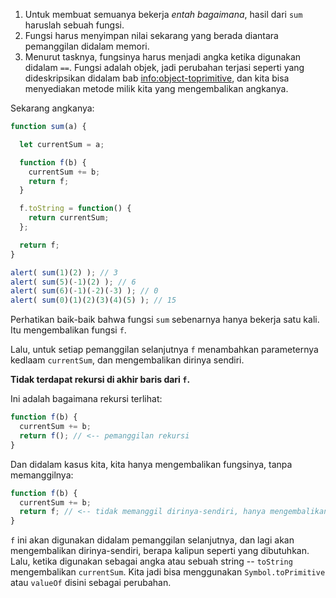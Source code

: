
1. Untuk membuat semuanya bekerja *entah bagaimana*, hasil dari `sum` haruslah sebuah fungsi.
2. Fungsi harus menyimpan nilai sekarang yang berada diantara pemanggilan didalam memori.
3. Menurut tasknya, fungsinya harus menjadi angka ketika digunakan didalam `==`. Fungsi adalah objek, jadi perubahan terjasi seperti yang dideskripsikan didalam bab <info:object-toprimitive>, dan kita bisa menyediakan metode milik kita yang mengembalikan angkanya.

Sekarang angkanya:

```js run
function sum(a) {

  let currentSum = a;

  function f(b) {
    currentSum += b;
    return f;
  }

  f.toString = function() {
    return currentSum;
  };

  return f;
}

alert( sum(1)(2) ); // 3
alert( sum(5)(-1)(2) ); // 6
alert( sum(6)(-1)(-2)(-3) ); // 0
alert( sum(0)(1)(2)(3)(4)(5) ); // 15
```

Perhatikan baik-baik bahwa fungsi `sum` sebenarnya hanya bekerja satu kali. Itu mengembalikan fungsi `f`.

Lalu, untuk setiap pemanggilan selanjutnya `f` menambahkan parameternya kedlaam `currentSum`, dan mengembalikan dirinya sendiri.

**Tidak terdapat rekursi di akhir baris dari `f`.**

Ini adalah bagaimana rekursi terlihat:

```js
function f(b) {
  currentSum += b;
  return f(); // <-- pemanggilan rekursi
}
```

Dan didalam kasus kita, kita hanya mengembalikan fungsinya, tanpa memanggilnya:

```js
function f(b) {
  currentSum += b;
  return f; // <-- tidak memanggil dirinya-sendiri, hanya mengembalikan dirinya
}
```

`f` ini akan digunakan didalam pemanggilan selanjutnya, dan lagi akan mengembalikan dirinya-sendiri, berapa kalipun seperti yang dibutuhkan. Lalu, ketika digunakan sebagai angka atau sebuah string -- `toString` mengembalikan `currentSum`. Kita jadi bisa menggunakan `Symbol.toPrimitive` atau `valueOf` disini sebagai perubahan.